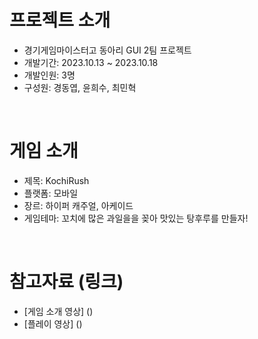 # 프로젝트 소개
- 경기게임마이스터고 동아리 GUI 2팀 프로젝트
- 개발기간: 2023.10.13 ~ 2023.10.18
- 개발인원: 3명
- 구성원: 경동엽, 윤희수, 최민혁  
<br/>

# 게임 소개
- 제목: KochiRush
- 플랫폼: 모바일
- 장르: 하이퍼 캐주얼, 아케이드
- 게임테마: 꼬치에 많은 과일을을 꽂아 맛있는 탕후루를 만들자!
<br/>

# 참고자료 (링크)
- [게임 소개 영상] ()
- [플레이 영상] ()
 
